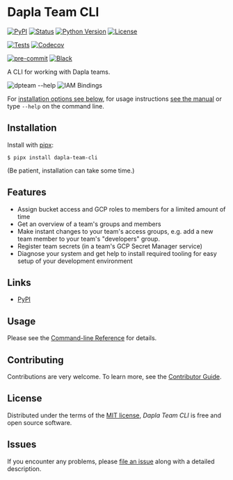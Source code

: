 # Dapla Team CLI

[![PyPI](https://img.shields.io/pypi/v/dapla-team-cli.svg)][pypi_]
[![Status](https://img.shields.io/pypi/status/dapla-team-cli.svg)][status]
[![Python Version](https://img.shields.io/pypi/pyversions/dapla-team-cli)][python version]
[![License](https://img.shields.io/pypi/l/dapla-team-cli)][license]

[![Tests](https://github.com/statisticsnorway/dapla-team-cli/workflows/Tests/badge.svg)][tests]
[![Codecov](https://codecov.io/gh/statisticsnorway/dapla-team-cli/branch/main/graph/badge.svg)][codecov]

[![pre-commit](https://img.shields.io/badge/pre--commit-enabled-brightgreen?logo=pre-commit&logoColor=white)][pre-commit]
[![Black](https://img.shields.io/badge/code%20style-black-000000.svg)][black]

[pypi_]: https://pypi.org/project/dapla-team-cli/
[status]: https://pypi.org/project/dapla-team-cli/
[python version]: https://pypi.org/project/dapla-team-cli
[tests]: https://github.com/statisticsnorway/dapla-team-cli/actions?workflow=Tests
[codecov]: https://app.codecov.io/gh/statisticsnorway/dapla-team-cli
[pre-commit]: https://github.com/pre-commit/pre-commit
[black]: https://github.com/psf/black

A CLI for working with Dapla teams.

![dpteam --help](docs/dapla-team-cli-help.png)
![IAM Bindings](docs/iam-bindings.gif)

For [installation options see below](#installation), for usage instructions
[see the manual](https://statisticsnorway.github.io/dapla-team-cli/) or type `--help` on the command line.

<!-- this anchor is linked to, so avoid renaming it -->

## Installation

Install with [pipx]:

```console
$ pipx install dapla-team-cli
```

(Be patient, installation can take some time.)

## Features

- Assign bucket access and GCP roles to members for a limited amount of time
- Get an overview of a team's groups and members
- Make instant changes to your team's access groups, e.g. add a new team member to your team's "developers" group.
- Register team secrets (in a team's GCP Secret Manager service)
- Diagnose your system and get help to install required tooling for easy setup of your development environment

## Links

- [PyPI]

## Usage

Please see the [Command-line Reference] for details.

## Contributing

Contributions are very welcome.
To learn more, see the [Contributor Guide].

## License

Distributed under the terms of the [MIT license][license],
_Dapla Team CLI_ is free and open source software.

## Issues

If you encounter any problems, please [file an issue] along with a detailed description.

[pypi]: https://pypi.org/project/dapla-team-cli/
[file an issue]: https://github.com/statisticsnorway/dapla-team-cli/issues
[pipx]: https://pypa.github.io/pipx

<!-- github-only -->

[license]: https://github.com/statisticsnorway/dapla-team-cli/blob/main/LICENSE
[contributor guide]: https://github.com/statisticsnorway/dapla-team-cli/blob/main/CONTRIBUTING.md
[command-line reference]: https://statisticsnorway.github.io/dapla-team-cli/command_reference.md
